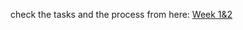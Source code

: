 check the tasks and the process from here:
[Week 1&2](https://docs.google.com/spreadsheets/d/1nxSAnWU_lDz5b6aiuYh4O8eC4FgazJpHjRrMXso7mtc/edit?usp=sharing)
